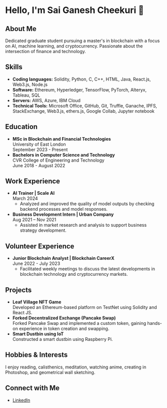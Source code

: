 # Hello, I'm Sai Ganesh Cheekuri 👋

## About Me
Dedicated graduate student pursuing a master's in blockchain with a focus on AI, machine learning, and cryptocurrency. Passionate about the intersection of finance and technology.

## Skills
- **Coding languages:** Solidity, Python, C, C++, HTML, Java, React.js, Web3.js, Node.js
- **Software:** Ethereum, Hyperledger, TensorFlow, PyTorch, Alteryx, Tableau, SQL
- **Servers:** AWS, Azure, IBM Cloud
- **Technical Tools:** Microsoft Office, GitHub, Git, Truffle, Ganache, IPFS, StackExchange, Web3.js, ethers.js, Google Collab, Jupyter notebook

## Education
- **MSc in Blockchain and Financial Technologies**  
  University of East London  
  September 2023 - Present
- **Bachelors in Computer Science and Technology**  
  CVR College of Engineering and Technology  
  June 2018 - August 2022

## Work Experience
- **AI Trainer | Scale AI**  
  March 2024  
  - Analyzed and improved the quality of model outputs by checking backend processes and model responses.
- **Business Development Intern | Urban Company**  
  Aug 2021 – Nov 2021  
  - Assisted in market research and analysis to support business strategy development.

## Volunteer Experience
- **Junior Blockchain Analyst | Blockchain CareerX**  
  June 2022 - July 2023  
  - Facilitated weekly meetings to discuss the latest developments in blockchain technology and cryptocurrency markets.

## Projects
- **Leaf Village NFT Game**  
  Developed an Ethereum-based platform on TestNet using Solidity and React JS.
- **Forked Decentralized Exchange (Pancake Swap)**  
  Forked Pancake Swap and implemented a custom token, gaining hands-on experience in token creation and swapping.
- **Smart Dustbin using IoT**  
  Constructed a smart dustbin using Raspberry Pi.

## Hobbies & Interests
I enjoy reading, calisthenics, meditation, watching anime, creating in Photoshop, and geometrical wall sketching.

## Connect with Me
- [LinkedIn](https://www.linkedin.com/in/sai-ganesh-333261245)

